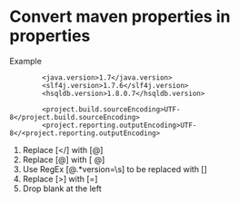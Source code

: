 Convert maven properties in properties
===============================================

Example

    		<java.version>1.7</java.version>
    		<slf4j.version>1.7.6</slf4j.version>
    		<hsqldb.version>1.8.0.7</hsqldb.version>
    		
    		<project.build.sourceEncoding>UTF-8</project.build.sourceEncoding>
    		<project.reporting.outputEncoding>UTF-8</<project.reporting.outputEncoding>

1. Replace [</] with [@]
2. Replace [@] with [      @]
3. Use RegEx [@.*version=\s] to be replaced with []
4. Replace [>] with [=]
5. Drop blank at the left 